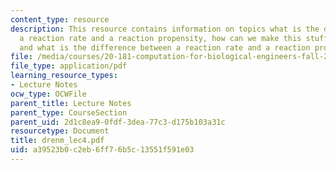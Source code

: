 ```yaml
---
content_type: resource
description: This resource contains information on topics what is the difference between
  a reaction rate and a reaction propensity, how can we make this stuff compute faster
  and what is the difference between a reaction rate and a reaction propensity.
file: /media/courses/20-181-computation-for-biological-engineers-fall-2006/a39523b0c2eb6ff76b5c13551f591e03_drenm_lec4.pdf
file_type: application/pdf
learning_resource_types:
- Lecture Notes
ocw_type: OCWFile
parent_title: Lecture Notes
parent_type: CourseSection
parent_uid: 2d1c8ea9-0fdf-3dea-77c3-d175b103a31c
resourcetype: Document
title: drenm_lec4.pdf
uid: a39523b0-c2eb-6ff7-6b5c-13551f591e03
---
```

